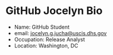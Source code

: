 # GitHub Jocelyn Bio

- Name: GitHub Student
- email: jocelyn.g.jucha@uscis.dhs.gov
- Occupation: Release Analyst
- Location: Washington, DC
